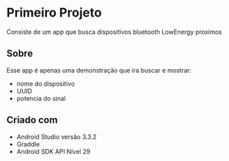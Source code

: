 # Primeiro Projeto
Consiste de um app que busca dispositivos bluetooth LowEnergy proximos

## Sobre

Esse app é apenas uma demonstração que ira buscar e mostrar:
- nome do dispositivo
- UUID
- potencia do sinal

## Criado com 
* Android Studio versão 3.3.2
* Graddle
* Android SDK API Nível 29
